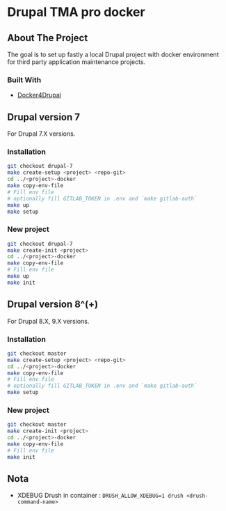 # Drupal TMA pro docker

## About The Project

The goal is to set up fastly a local Drupal project with docker environment for third party application maintenance projects.

### Built With

* [Docker4Drupal](https://github.com/wodby/docker4drupal)

## Drupal version 7

For Drupal 7.X versions.

### Installation

   ```sh
   git checkout drupal-7
   make create-setup <project> <repo-git>
   cd ../<project>-docker
   make copy-env-file
   # Fill env file
   # optionally fill GITLAB_TOKEN in .env and `make gitlab-auth`
   make up
   make setup
   ```

### New project

   ```sh
   git checkout drupal-7
   make create-init <project>
   cd ../<project>-docker
   make copy-env-file
   # Fill env file
   make up
   make init
   ```

## Drupal version 8^(+)

For Drupal 8.X, 9.X versions.

### Installation

   ```sh
   git checkout master
   make create-setup <project> <repo-git>
   cd ../<project>-docker
   make copy-env-file
   # Fill env file
   # optionally fill GITLAB_TOKEN in .env and `make gitlab-auth`
   make setup
   ```

### New project

   ```sh
   git checkout master
   make create-init <project>
   cd ../<project>-docker
   make copy-env-file
   # Fill env file
   make init
   ```

## Nota

* XDEBUG Drush in container : `DRUSH_ALLOW_XDEBUG=1 drush <drush-command-name>`

